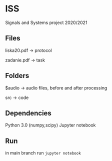 # ISS
Signals and Systems project 2020/2021

## Files
liska20.pdf -> protocol

zadanie.pdf -> task

## Folders
$audio -> audio files, before and after processing

src -> code

## Dependencies
Python 3.0 (numpy,scipy)
Jupyter notebook

## Run
in main branch run `jupyter notebook`
